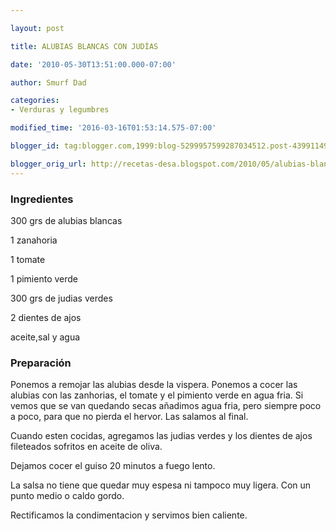 ```yaml
---

layout: post

title: ALUBIAS BLANCAS CON JUDÍAS

date: '2010-05-30T13:51:00.000-07:00'

author: Smurf Dad

categories:
- Verduras y legumbres

modified_time: '2016-03-16T01:53:14.575-07:00'

blogger_id: tag:blogger.com,1999:blog-5299957599287034512.post-4399114900715752138

blogger_orig_url: http://recetas-desa.blogspot.com/2010/05/alubias-blancas-con-judias.html
---
```


<h3>Ingredientes</h3>

300 grs de alubias blancas

1 zanahoria

1 tomate

1 pimiento verde

300 grs de judias verdes

2 dientes de ajos

aceite,sal y agua

<h3>Preparación</h3>

Ponemos a remojar las alubias desde la vispera. Ponemos a cocer las alubias con las zanhorias, el tomate y el pimiento verde en agua fria. Si vemos que se van quedando secas añadimos agua fria, pero siempre poco a poco, para que no pierda el hervor. Las salamos al final.

Cuando esten cocidas, agregamos las judias verdes y los dientes de ajos fileteados sofritos en aceite de oliva.

Dejamos cocer el guiso 20 minutos a fuego lento.

La salsa no tiene que quedar muy espesa ni tampoco muy ligera. Con un punto medio o caldo gordo.

Rectificamos la condimentacion y servimos bien caliente.